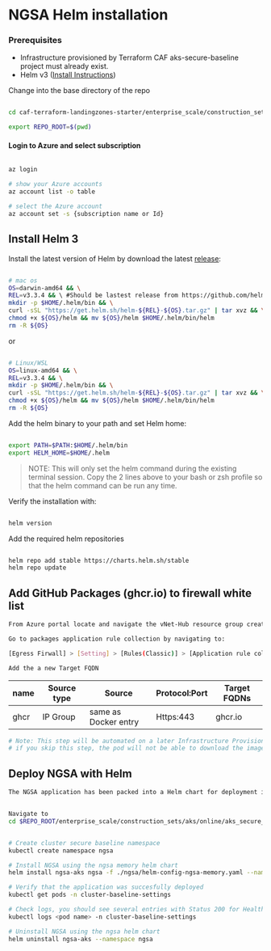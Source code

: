 # NGSA Helm installation

### Prerequisites

- Infrastructure provisioned by Terraform CAF aks-secure-baseline project must already exist.
- Helm v3 ([Install Instructions](https://helm.sh/docs/intro/install/))


Change into the base directory of the repo

```bash

cd caf-terraform-landingzones-starter/enterprise_scale/construction_sets/aks/online/aks_secure_baseline/ngsa

export REPO_ROOT=$(pwd)

```

#### Login to Azure and select subscription

```bash

az login

# show your Azure accounts
az account list -o table

# select the Azure account
az account set -s {subscription name or Id}

```

## Install Helm 3

Install the latest version of Helm by download the latest [release](https://github.com/helm/helm/releases):

```bash

# mac os
OS=darwin-amd64 && \
REL=v3.3.4 && \ #Should be lastest release from https://github.com/helm/helm/releases
mkdir -p $HOME/.helm/bin && \
curl -sSL "https://get.helm.sh/helm-${REL}-${OS}.tar.gz" | tar xvz && \
chmod +x ${OS}/helm && mv ${OS}/helm $HOME/.helm/bin/helm
rm -R ${OS}

```

or

```bash

# Linux/WSL
OS=linux-amd64 && \
REL=v3.3.4 && \
mkdir -p $HOME/.helm/bin && \
curl -sSL "https://get.helm.sh/helm-${REL}-${OS}.tar.gz" | tar xvz && \
chmod +x ${OS}/helm && mv ${OS}/helm $HOME/.helm/bin/helm
rm -R ${OS}

```

Add the helm binary to your path and set Helm home:

```bash

export PATH=$PATH:$HOME/.helm/bin
export HELM_HOME=$HOME/.helm

```

>NOTE: This will only set the helm command during the existing terminal session. Copy the 2 lines above to your bash or zsh profile so that the helm command can be run any time.

Verify the installation with:

```bash

helm version

```

Add the required helm repositories

```bash

helm repo add stable https://charts.helm.sh/stable
helm repo update

```

## Add GitHub Packages (ghcr.io) to firewall white list

```bash
From Azure portal locate and navigate the vNet-Hub resource group created by Infrastructure Provisioning, e.g. vnet-hub-re1, then locate the egress firewall resource.

Go to packages application rule collection by navigating to:

[Egress Firwall] > [Setting] > [Rules(Classic)] > [Application rule collection] > [Packages]

Add the a new Target FQDN
```

| **name**  | **Source type** |      **Source**     | **Protocol:Port** | **Target FQDNs** |
|-----------|-----------------|---------------------|-------------------|------------------|
| ghcr      | IP Group        |same as Docker entry |     Https:443     |     ghcr.io      |

```bash
# Note: This step will be automated on a later Infrastructure Provisioning release.
# if you skip this step, the pod will not be able to download the image.
```


## Deploy NGSA with Helm
```bash
The NGSA application has been packed into a Helm chart for deployment into the cluster. The following instructions will walk you through the manual process of deployment of the helm chart and is recommended for development and testing.
```

```bash

Navigate to 
cd $REPO_ROOT/enterprise_scale/construction_sets/aks/online/aks_secure_baseline


# Create cluster secure baseline namespace
kubectl create namespace ngsa

# Install NGSA using the ngsa memory helm chart
helm install ngsa-aks ngsa -f ./ngsa/helm-config-ngsa-memory.yaml --namespace ngsa

# Verify that the application was succesfully deployed
kubectl get pods -n cluster-baseline-settings

# Check logs, you should see several entries with Status 200 for Healthz
kubectl logs <pod name> -n cluster-baseline-settings

# Uninstall NGSA using the ngsa helm chart
helm uninstall ngsa-aks --namespace ngsa

```
